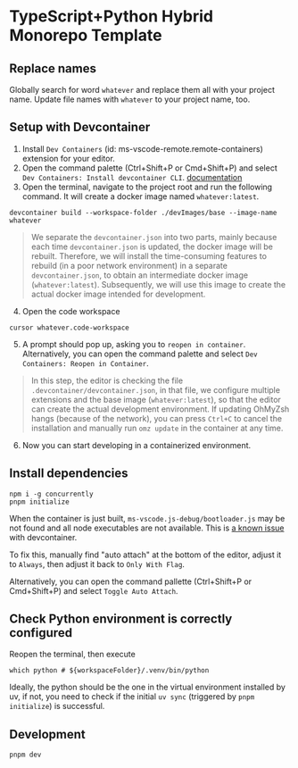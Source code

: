 # TypeScript+Python Hybrid Monorepo Template

## Replace names
Globally search for word `whatever` and replace them all with your project name.
Update file names with `whatever` to your project name, too.

## Setup with Devcontainer
1. Install `Dev Containers` (id: ms-vscode-remote.remote-containers) extension for your editor.
2. Open the command palette (Ctrl+Shift+P or Cmd+Shift+P) and select `Dev Containers: Install devcontainer CLI`. [documentation](https://code.visualstudio.com/docs/devcontainers/devcontainer-cli#_installation)
3. Open the terminal, navigate to the project root and run the following command. It will create a docker image named `whatever:latest`.
```
devcontainer build --workspace-folder ./devImages/base --image-name whatever
```
> We separate the `devcontainer.json` into two parts, mainly because each time `devcontainer.json` is updated, the docker image will be rebuilt. Therefore, we will install the time-consuming features to rebuild (in a poor network environment) in a separate `devcontainer.json`, to obtain an intermediate docker image (`whatever:latest`). Subsequently, we will use this image to create the actual docker image intended for development.
4. Open the code workspace
```
cursor whatever.code-workspace
```
5. A prompt should pop up, asking you to `reopen in container`. Alternatively, you can open the command palette and select `Dev Containers: Reopen in Container`.
> In this step, the editor is checking the file `.devcontainer/devcontainer.json`, in that file, we configure multiple extensions and the base image (`whatever:latest`), so that the editor can create the actual development environment.
> If updating OhMyZsh hangs (because of the network), you can press `Ctrl+C` to cancel the installation and manually run `omz update` in the container at any time.
6. Now you can start developing in a containerized environment.

## Install dependencies
```
npm i -g concurrently
pnpm initialize
```
When the container is just built, `ms-vscode.js-debug/bootloader.js` may be not found and all node executables are not available. This is [a known issue](https://github.com/microsoft/vscode/issues/137794#issuecomment-978093998) with devcontainer.

To fix this, manually find "auto attach" at the bottom of the editor, adjust it to `Always`, then adjust it back to `Only With Flag`.

Alternatively, you can open the command pallette (Ctrl+Shift+P or Cmd+Shift+P) and select `Toggle Auto Attach`.

## Check Python environment is correctly configured
Reopen the terminal, then execute
```
which python # ${workspaceFolder}/.venv/bin/python
```
Ideally, the python should be the one in the virtual environment installed by uv, if not, you need to check if the initial `uv sync` (triggered by `pnpm initialize`) is successful.

## Development
```
pnpm dev
```